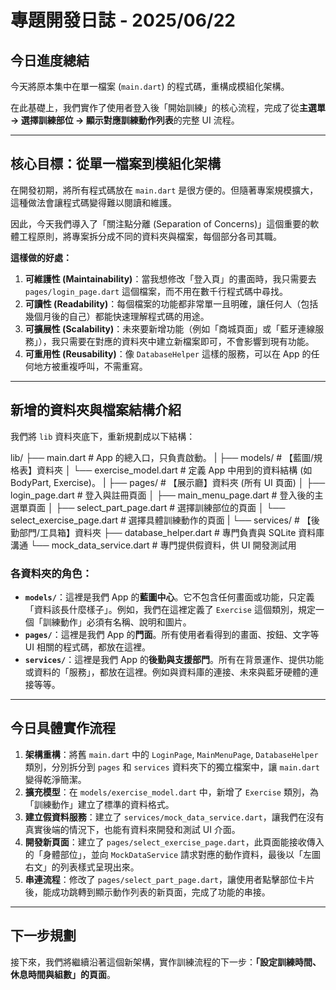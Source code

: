 # 專題開發日誌 - 2025/06/22

## 今日進度總結

今天將原本集中在單一檔案 (`main.dart`) 的程式碼，重構成模組化架構。

在此基礎上，我們實作了使用者登入後「開始訓練」的核心流程，完成了從**主選單 -> 選擇訓練部位 -> 顯示對應訓練動作列表**的完整 UI 流程。

---

## 核心目標：從單一檔案到模組化架構

在開發初期，將所有程式碼放在 `main.dart` 是很方便的。但隨著專案規模擴大，這種做法會讓程式碼變得難以閱讀和維護。

因此，今天我們導入了「關注點分離 (Separation of Concerns)」這個重要的軟體工程原則，將專案拆分成不同的資料夾與檔案，每個部分各司其職。

**這樣做的好處：**
1.  **可維護性 (Maintainability)**：當我想修改「登入頁」的畫面時，我只需要去 `pages/login_page.dart` 這個檔案，而不用在數千行程式碼中尋找。
2.  **可讀性 (Readability)**：每個檔案的功能都非常單一且明確，讓任何人（包括幾個月後的自己）都能快速理解程式碼的用途。
3.  **可擴展性 (Scalability)**：未來要新增功能（例如「商城頁面」或「藍牙連線服務」），我只需要在對應的資料夾中建立新檔案即可，不會影響到現有功能。
4.  **可重用性 (Reusability)**：像 `DatabaseHelper` 這樣的服務，可以在 App 的任何地方被重複呼叫，不需重寫。

---

## 新增的資料夾與檔案結構介紹

我們將 `lib` 資料夾底下，重新規劃成以下結構：


lib/
├── main.dart             # App 的總入口，只負責啟動。
|
├── models/               # 【藍圖/規格表】資料夾
│   └── exercise_model.dart # 定義 App 中用到的資料結構 (如 BodyPart, Exercise)。
|
├── pages/                # 【展示廳】資料夾 (所有 UI 頁面)
│   ├── login_page.dart       # 登入與註冊頁面
│   ├── main_menu_page.dart   # 登入後的主選單頁面
│   ├── select_part_page.dart # 選擇訓練部位的頁面
│   └── select_exercise_page.dart # 選擇具體訓練動作的頁面
|
└── services/             # 【後勤部門/工具箱】資料夾
├── database_helper.dart  # 專門負責與 SQLite 資料庫溝通
└── mock_data_service.dart # 專門提供假資料，供 UI 開發測試用


### 各資料夾的角色：

* **`models/`**：這裡是我們 App 的**藍圖中心**。它不包含任何畫面或功能，只定義「資料該長什麼樣子」。例如，我們在這裡定義了 `Exercise` 這個類別，規定一個「訓練動作」必須有名稱、說明和圖片。
* **`pages/`**：這裡是我們 App 的**門面**。所有使用者看得到的畫面、按鈕、文字等 UI 相關的程式碼，都放在這裡。
* **`services/`**：這裡是我們 App 的**後勤與支援部門**。所有在背景運作、提供功能或資料的「服務」，都放在這裡。例如與資料庫的連接、未來與藍牙硬體的連接等等。

---

## 今日具體實作流程

1.  **架構重構**：將舊 `main.dart` 中的 `LoginPage`, `MainMenuPage`, `DatabaseHelper` 類別，分別拆分到 `pages` 和 `services` 資料夾下的獨立檔案中，讓 `main.dart` 變得乾淨簡潔。
2.  **擴充模型**：在 `models/exercise_model.dart` 中，新增了 `Exercise` 類別，為「訓練動作」建立了標準的資料格式。
3.  **建立假資料服務**：建立了 `services/mock_data_service.dart`，讓我們在沒有真實後端的情況下，也能有資料來開發和測試 UI 介面。
4.  **開發新頁面**：建立了 `pages/select_exercise_page.dart`，此頁面能接收傳入的「身體部位」，並向 `MockDataService` 請求對應的動作資料，最後以「左圖右文」的列表樣式呈現出來。
5.  **串連流程**：修改了 `pages/select_part_page.dart`，讓使用者點擊部位卡片後，能成功跳轉到顯示動作列表的新頁面，完成了功能的串接。

---

## 下一步規劃

接下來，我們將繼續沿著這個新架構，實作訓練流程的下一步：**「設定訓練時間、休息時間與組數」的頁面**。

